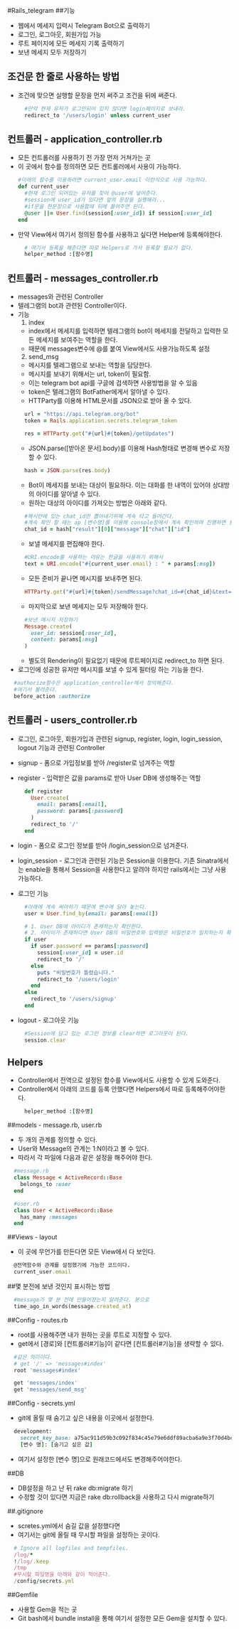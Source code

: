 #Rails_telegram
##기능
- 웹에서 메세지 입력시 Telegram Bot으로 출력하기
- 로그인, 로그아웃, 회원가입 가능
- 루트 페이지에 모든 메세지 기록 출력하기
- 보낸 메세지 모두 저장하기

## 조건문 한 줄로 사용하는 방법
- 조건에 맞으면 실행할 문장을 먼저 써주고 조건을 뒤에 써준다.
  ```ruby
    #만약 현재 유저가 로그인되어 있지 않다면 login페이지로 보내라.
    redirect_to '/users/login' unless current_user
  ```
## 컨트롤러 - application_controller.rb
- 모든 컨트롤러를 사용하기 전 가장 먼저 거쳐가는 곳
- 이 곳에서 함수를 정의하면 모든 컨트롤러에서 사용이 가능하다.
  ```ruby
  #아래의 함수를 이용하려면 current_user.email 이런식으로 사용 가능하다.
  def current_user
    #현재 로그인 되어있는 유저를 찾아 @user에 넣어준다.
    #session에 user_id가 있다면 앞의 문장을 실행해라...
    #if문을 한문장으로 사용할때 뒤에 붙여주면 된다.
    @user ||= User.find(session[:user_id]) if session[:user_id]
  end
  ```
- 만약 View에서 여기서 정의된 함수를 사용하고 싶다면 Helper에 등록해야한다.
  ```ruby
    # 여기서 등록을 해준다면 따로 Helpers로 가서 등록할 필요가 없다.
    helper_method :[함수명]
  ```

## 컨트롤러 - messages_controller.rb
- messages와 관련된 Controller
- 텔레그램의 bot과 관련된 Controller이다.
- 기능
  1. index
    - index에서 메세지를 입력하면 텔레그램의 bot이 메세지를 전달하고 입력한 모든 메세지를 보여주는 역할을 한다.
    - 때문에 messages변수에 @를 붙여 View에서도 사용가능하도록 설정
  2. send_msg
    - 메시지를 텔레그램으로 보내는 역할을 담당한다.
    - 메시지를 보내기 위해서는 url, token이 필요함.
    - 이는 telegram bot api를 구글에 검색하면 사용방법을 알 수 있음
    - token은 텔레그램의 BotFather에게서 알아낼 수 있다.
    - HTTParty를 이용해 HTML문서를 JSON으로 받아 올 수 있다.
    ```ruby
      url = "https://api.telegram.org/bot"
      token = Rails.application.secrets.telegram_token

      res = HTTParty.get("#{url}#{token}/getUpdates")
    ```
    - JSON.parse([받아온 문서].body)를 이용해 Hash형태로 변경해 변수로 저장할 수 있다.
    ```ruby
      hash = JSON.parse(res.body)
    ```
    - Bot이 메세지를 보내는 대상이 필요하다. 이는 대화를 한 내역이 있어야 상대방의 아이디를 알아낼 수 있다.
    - 원하는 대상의 아이디를 가져오는 방법은 아래와 같다.
    ```ruby
      #해시안에 있는 chat_id만 뽑아내기위해 계속 타고 들어간다.
      #계속 확인 할 때는 ap [변수명]를 이용해 console창에서 계속 확인하며 진행하면 된다.
      chat_id = hash["result"][0]["message"]["chat"]["id"]
    ```
    - 보낼 메세지를 편집해야 한다.
    ```ruby
      #URI.encode를 사용하는 이유는 한글을 사용하기 위해서
      text = URI.encode("#{current_user.email} : " + params[:msg])
    ```
    - 모든 준비가 끝나면 메시지를 보내주면 된다.
    ```ruby
      HTTParty.get("#{url}#{token}/sendMessage?chat_id=#{chat_id}&text=#{text}")
    ```
    - 마지막으로 보낸 메세지는 모두 저장해야 한다.
    ```ruby
      #보낸 메시지 저장하기
      Message.create(
        user_id: session[:user_id],
        content: params[:msg]
      )
    ```
    - 별도의 Rendering이 필요없기 때문에 루트페이지로 redirect_to 하면 된다.
- 로그인에 성공한 유저만 메시지를 보낼 수 있게 필터링 하는 기능을 한다.
```ruby
  #authorize함수은 application_controller에서 정의해준다.
  #여기서 불러준다.
  before_action :authorize
```
## 컨트롤러 - users_controller.rb
- 로그인, 로그아웃, 회원가입과 관련된 signup, register, login, login_session, logout 기능과 관련된 Controller
- signup - 폼으로 가입정보를 받아 /register로 넘겨주는 역할
- register - 입력받은 값을 params로 받아 User DB에 생성해주는 역할
  ```ruby
    def register
      User.create(
        email: params[:email],
        password: params[:password]
      )
      redirect_to '/'
    end
  ```
- login - 폼으로 로그인 정보를 받아 /login_session으로 넘겨준다.
- login_session - 로그인과 관련된 기능은 Session을 이용한다.
  기존 Sinatra에서는 enable을 통해서 Session을 사용한다고 알려야 하지만 rails에서는 그냥 사용가능하다.

- 로그인 기능
  ```ruby
    #아래에 계속 써야하기 때문에 변수에 담아 놓는다.
    user = User.find_by(email: params[:email])

    # 1. User DB에 아이디가 존재하는지 확인한다.
    # 2. 아이이가 존재하다면 User DB의 비밀번호와 입력받은 비밀번호가 일치하는지 확인한다.
    if user
      if user.password == params[:password]
        session[:user_id] = user.id
        redirect_to '/'
      else
        puts "비밀번호가 틀렸습니다."
        redirect_to '/users/login'
      end
    else
      redirect_to '/users/signup'
    end
  ```
- logout - 로그아웃 기능
  ```ruby
    #Session에 담고 있는 로그인 정보를 clear하면 로그아웃이 된다.
    session.clear
  ```

## Helpers
- Controller에서 전역으로 설정된 함수를 View에서도 사용할 수 있게 도와준다.
- Controller에서 아래의 코드를 등록 안했다면 Helpers에서 따로 등록해주어야한다.
  ```ruby
    helper_method :[함수명]
  ```

##models - message.rb, user.rb
- 두 개의 관계를 정의할 수 있다.
- User와 Message의 관계는 1:N이라고 볼 수 있다.
- 따라서 각 파일에 다음과 같은 설정을 해주어야 한다.
```ruby
  #message.rb
  class Message < ActiveRecord::Base
    belongs_to :user
  end

  #user.rb
  class User < ActiveRecord::Base
    has_many :messages
  end
```

##Views - layout
- 이 곳에 무언가를 만든다면 모든 View에서 다 보인다.
```ruby
  @전역함수와 관계를 설정했기에 가능한 코드이다.
  current_user.email
```

##몇 분전에 보낸 것인지 표시하는 방법
```ruby
  #message가 몇 분 전에 만들어졌는지 알려준다. 분으로
  time_ago_in_words(message.created_at)
```

##Config - routes.rb
- root를 사용해주면 내가 원하는 곳을 루트로 지정할 수 있다.
- get에서 [경로]와 [컨트롤러#기능]이 같다면 [컨트롤러#기능]을 생략할 수 있다.
```ruby
  #같은 의미이다.
  # get '/' => 'messages#index'
  root 'messages#index'

  get 'messages/index'
  get 'messages/send_msg'
```

##Config - secrets.yml
- git에 올릴 때 숨기고 싶은 내용을 이곳에서 설정한다.
```ruby
  development:
    secret_key_base: a75ac911d59b3c092f834c45e79e6ddf89acba6a9e3f70d4bce8a02508eeb10bde5a03fa42b4a5aacfde3a2f68678d1a41e6020133fe7915b68804dfb7b99a41
    [변수 명]: [숨기고 싶은 값]
```
- 여기서 설정한 [변수 명]으로 원래코드에서도 변경해주어야한다.

##DB
- DB설정을 하고 난 뒤 rake db:migrate 하기
- 수정할 것이 있다면 지금은 rake db:rollback을 사용하고 다시 migrate하기


##.gitignore
- scretes.yml에서 숨길 값을 설정했다면
- 여기서는 git에 올릴 때 무시할 파일을 설정하는 곳이다.
```ruby
  # Ignore all logfiles and tempfiles.
  /log/*
  !/log/.keep
  /tmp
  #무시할 파일명을 아래와 같이 적어준다.
  /config/secrets.yml
```

##Gemfile
- 사용할 Gem을 적는 곳
- Git bash에서 bundle install을 통해 여기서 설정한 모든 Gem을 설치할 수 있다.
